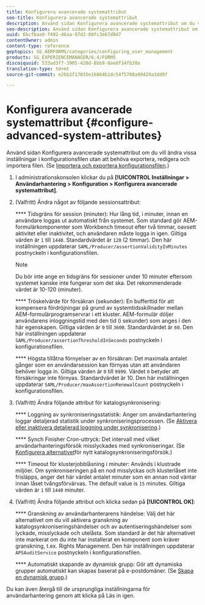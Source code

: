 ```yaml
---
title: Konfigurera avancerade systemattribut
seo-title: Konfigurera avancerade systemattribut
description: Använd sidan Konfigurera avancerade systemattribut om du vill ändra vissa inställningar i konfigurationsfilen utan att behöva exportera, redigera och importera filen.
seo-description: Använd sidan Konfigurera avancerade systemattribut om du vill ändra vissa inställningar i konfigurationsfilen utan att behöva exportera, redigera och importera filen.
uuid: 6bcfbaa9-f492-46aa-97d2-00fc3e67d0d7
contentOwner: admin
content-type: reference
geptopics: SG_AEMFORMS/categories/configuring_user_management
products: SG_EXPERIENCEMANAGER/6.4/FORMS
discoiquuid: 533ad3f7-3905-420d-8bb9-8ae8f14fb28e
translation-type: tm+mt
source-git-commit: e2bb2f17035e16864b1dc54f5768a99429a3dd9f

---
```



# Konfigurera avancerade systemattribut {#configure-advanced-system-attributes}

Använd sidan Konfigurera avancerade systemattribut om du vill ändra vissa inställningar i konfigurationsfilen utan att behöva exportera, redigera och importera filen. (Se [Importera och exportera konfigurationsfilen](/help/forms/using/admin-help/importing-exporting-configuration-file.md#importing-and-exporting-the-configuration-file).)

1. I administrationskonsolen klickar du på **[!UICONTROL Inställningar > Användarhantering > Konfiguration > Konfigurera avancerade systemattribut]**.
1. (Valfritt) Ändra något av följande sessionsattribut:

   **** Tidsgräns för session (minuter): Hur lång tid, i minuter, innan en användare loggas ut automatiskt från systemet. Som standard gör AEM-formulärkomponenter som Workbench timeout efter två timmar, oavsett aktivitet eller inaktivitet, och användaren måste logga in igen. Giltiga värden är `1` till `1440`. Standardvärdet är `120` (2 timmar). Den här inställningen uppdaterar `SAML/Producer/assertionValidityInMinutes` postnyckeln i konfigurationsfilen.

   >[!NOTE]
   >
   >Du bör inte ange en tidsgräns för sessioner under 10 minuter eftersom systemet kanske inte fungerar som det ska. Det rekommenderade värdet är 10-120 (minuter).

   **** Tröskelvärde för försäkran (sekunder): En bufferttid för att kompensera fördröjningar på grund av systemtidsskillnader mellan AEM-formulärprogramservrar i ett kluster. AEM-formulär döljer användarens inloggningstid med den tid (i sekunder) som anges i den här egenskapen. Giltiga värden är `0` till `3600`. Standardvärdet är `60`. Den här inställningen uppdaterar `SAML/Producer/assertionThresholdInSeconds` postnyckeln i konfigurationsfilen.

   **** Högsta tillåtna förnyelser av en försäkran: Det maximala antalet gånger som en användarsession kan förnyas utan att användaren behöver logga in. Giltiga värden är `0` till `9999`. Värdet `0` betyder att försäkringar inte förnyas. Standardvärdet är 10. Den här inställningen uppdaterar `SAML/Producer/maxAssertionRenewalCount` postnyckeln i konfigurationsfilen.

1. (Valfritt) Ändra följande attribut för katalogsynkronisering:

   **** Loggning av synkroniseringsstatistik: Anger om användarhantering loggar detaljerad statistik under synkroniseringsprocessen. (Se [Aktivera eller inaktivera detaljerad loggning under synkronisering](/help/forms/using/admin-help/synchronizing-directories.md#enable-or-disable-detailed-logging-during-synchronization).)

   **** Synch Finisher Cron-uttryck: Det intervall med vilket användarhanteringsförsök misslyckades med synkroniseringar. (Se [Konfigurera alternativet](/help/forms/using/admin-help/synchronizing-directories.md#configure-the-directory-synchronization-retry-option)för nytt katalogsynkroniseringsförsök.)

   **** Timeout för klusterjobblåsning i minuter: Används i klustrade miljöer. Om synkroniseringen på en nod misslyckas och klusterlåset inte frisläpps, anger det här värdet antalet minuter som en annan nod väntar innan låset tvångsförvärvas. The default value is `15` minutes. Giltiga värden är `1` till `1440` minuter.

1. (Valfritt) Ändra följande attribut och klicka sedan på **[!UICONTROL OK]**:

   **** Granskning av användarhanterarens händelse: Välj det här alternativet om du vill aktivera granskning av katalogsynkroniseringshändelser och av autentiseringshändelser som lyckade, misslyckade och utelåsta. Som standard är det här alternativet inte markerat om du inte har installerat en komponent som kräver granskning, t.ex. Rights Management. Den här inställningen uppdaterar `APSAuditService` postnyckeln i konfigurationsfilen.

   **** Automatiskt skapande av dynamisk grupp: Gör att dynamiska grupper automatiskt kan skapas baserat på e-postdomäner. (Se [Skapa en dynamisk grupp](/help/forms/using/admin-help/creating-configuring-groups.md#create-a-dynamic-group).)

Du kan även återgå till de ursprungliga inställningarna för användarhantering genom att klicka på Läs in igen.

